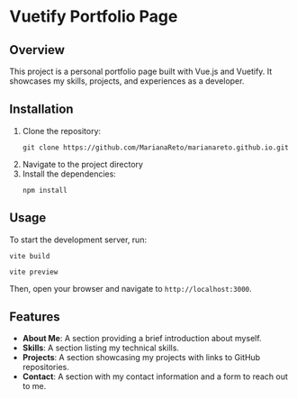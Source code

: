 # Vuetify Portfolio Page

## Overview

This project is a personal portfolio page built with Vue.js and Vuetify. It showcases my skills, projects, and
experiences as a developer.

## Installation

1. Clone the repository:
    ```shell
    git clone https://github.com/MarianaReto/marianareto.github.io.git
    ```
2. Navigate to the project directory
3. Install the dependencies:
    ```shell
    npm install
    ```

## Usage

To start the development server, run:

   ```shell
   vite build
   ```

   ```shell
   vite preview
   ```

Then, open your browser and navigate to `http://localhost:3000`.

## Features

- **About Me**: A section providing a brief introduction about myself.
- **Skills**: A section listing my technical skills.
- **Projects**: A section showcasing my projects with links to GitHub repositories.
- **Contact**: A section with my contact information and a form to reach out to me.

